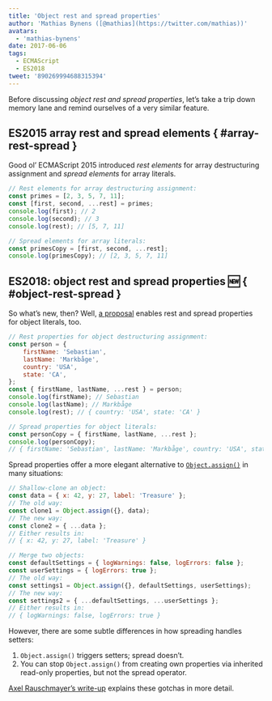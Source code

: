 ```yaml
---
title: 'Object rest and spread properties'
author: 'Mathias Bynens ([@mathias](https://twitter.com/mathias))'
avatars:
  - 'mathias-bynens'
date: 2017-06-06
tags:
  - ECMAScript
  - ES2018
tweet: '890269994688315394'
---
```

Before discussing _object rest and spread properties_, let’s take a trip down memory lane and remind ourselves of a very similar feature.

## ES2015 array rest and spread elements { #array-rest-spread }

Good ol’ ECMAScript 2015 introduced _rest elements_ for array destructuring assignment and _spread elements_ for array literals.

```js
// Rest elements for array destructuring assignment:
const primes = [2, 3, 5, 7, 11];
const [first, second, ...rest] = primes;
console.log(first); // 2
console.log(second); // 3
console.log(rest); // [5, 7, 11]

// Spread elements for array literals:
const primesCopy = [first, second, ...rest];
console.log(primesCopy); // [2, 3, 5, 7, 11]
```

<feature-support chrome="47"
                 firefox="16"
                 safari="8"
                 nodejs="6"
                 babel="yes"></feature-support>

## ES2018: object rest and spread properties 🆕 { #object-rest-spread }

So what’s new, then? Well, [a proposal](https://github.com/tc39/proposal-object-rest-spread) enables rest and spread properties for object literals, too.

```js
// Rest properties for object destructuring assignment:
const person = {
    firstName: 'Sebastian',
    lastName: 'Markbåge',
    country: 'USA',
    state: 'CA',
};
const { firstName, lastName, ...rest } = person;
console.log(firstName); // Sebastian
console.log(lastName); // Markbåge
console.log(rest); // { country: 'USA', state: 'CA' }

// Spread properties for object literals:
const personCopy = { firstName, lastName, ...rest };
console.log(personCopy);
// { firstName: 'Sebastian', lastName: 'Markbåge', country: 'USA', state: 'CA' }
```

Spread properties offer a more elegant alternative to [`Object.assign()`](https://developer.mozilla.org/en-US/docs/Web/JavaScript/Reference/Global_Objects/Object/assign) in many situations:

```js
// Shallow-clone an object:
const data = { x: 42, y: 27, label: 'Treasure' };
// The old way:
const clone1 = Object.assign({}, data);
// The new way:
const clone2 = { ...data };
// Either results in:
// { x: 42, y: 27, label: 'Treasure' }

// Merge two objects:
const defaultSettings = { logWarnings: false, logErrors: false };
const userSettings = { logErrors: true };
// The old way:
const settings1 = Object.assign({}, defaultSettings, userSettings);
// The new way:
const settings2 = { ...defaultSettings, ...userSettings };
// Either results in:
// { logWarnings: false, logErrors: true }
```

However, there are some subtle differences in how spreading handles setters:

1. `Object.assign()` triggers setters; spread doesn’t.
1. You can stop `Object.assign()` from creating own properties via inherited read-only properties, but not the spread operator.

[Axel Rauschmayer’s write-up](http://2ality.com/2016/10/rest-spread-properties.html#spread-defines-properties-objectassign-sets-them) explains these gotchas in more detail.

<feature-support chrome="60"
                 firefox="55"
                 safari="11.1"
                 nodejs="8.6"
                 babel="yes"></feature-support>

